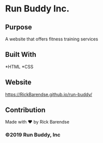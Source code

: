 # Run Buddy Inc.

## Purpose
A website that offers fitness training services

## Built With
*HTML
*CSS

## Website
https://RickBarendse.github.io/run-buddy/

## Contribution
Made with ❤️ by Rick Barendse

### ©️2019 Run Buddy, Inc
